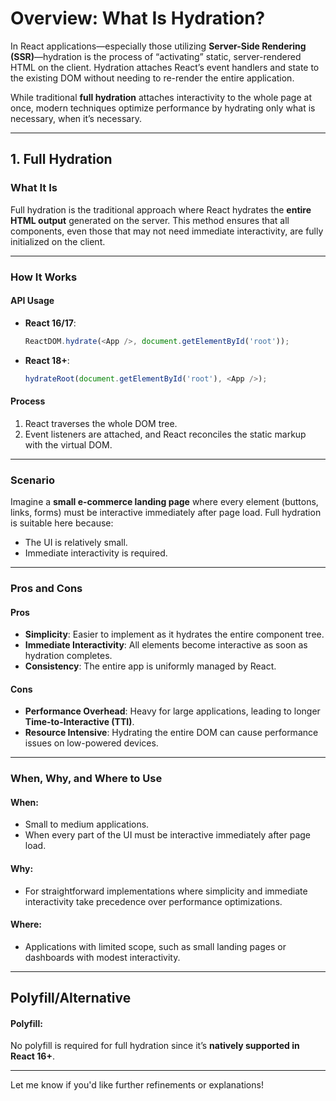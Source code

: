 
# Overview: What Is Hydration?

In React applications—especially those utilizing **Server-Side Rendering (SSR)**—hydration is the process of “activating” static, server-rendered HTML on the client. Hydration attaches React’s event handlers and state to the existing DOM without needing to re-render the entire application.

While traditional **full hydration** attaches interactivity to the whole page at once, modern techniques optimize performance by hydrating only what is necessary, when it’s necessary.

---

## 1. Full Hydration

### What It Is
Full hydration is the traditional approach where React hydrates the **entire HTML output** generated on the server. This method ensures that all components, even those that may not need immediate interactivity, are fully initialized on the client.

---

### How It Works

#### **API Usage**
- **React 16/17**:  
  ```javascript
  ReactDOM.hydrate(<App />, document.getElementById('root'));
  ```
- **React 18+**:  
  ```javascript
  hydrateRoot(document.getElementById('root'), <App />);
  ```

#### **Process**
1. React traverses the whole DOM tree.
2. Event listeners are attached, and React reconciles the static markup with the virtual DOM.

---

### Scenario
Imagine a **small e-commerce landing page** where every element (buttons, links, forms) must be interactive immediately after page load. Full hydration is suitable here because:
- The UI is relatively small.
- Immediate interactivity is required.

---

### Pros and Cons

#### **Pros**
- **Simplicity**: Easier to implement as it hydrates the entire component tree.
- **Immediate Interactivity**: All elements become interactive as soon as hydration completes.
- **Consistency**: The entire app is uniformly managed by React.

#### **Cons**
- **Performance Overhead**: Heavy for large applications, leading to longer **Time-to-Interactive (TTI)**.
- **Resource Intensive**: Hydrating the entire DOM can cause performance issues on low-powered devices.

---

### When, Why, and Where to Use

#### **When**:  
- Small to medium applications.
- When every part of the UI must be interactive immediately after page load.

#### **Why**:  
- For straightforward implementations where simplicity and immediate interactivity take precedence over performance optimizations.

#### **Where**:  
- Applications with limited scope, such as small landing pages or dashboards with modest interactivity.

---

## Polyfill/Alternative

#### **Polyfill**:  
No polyfill is required for full hydration since it’s **natively supported in React 16+**.

---

Let me know if you'd like further refinements or explanations!